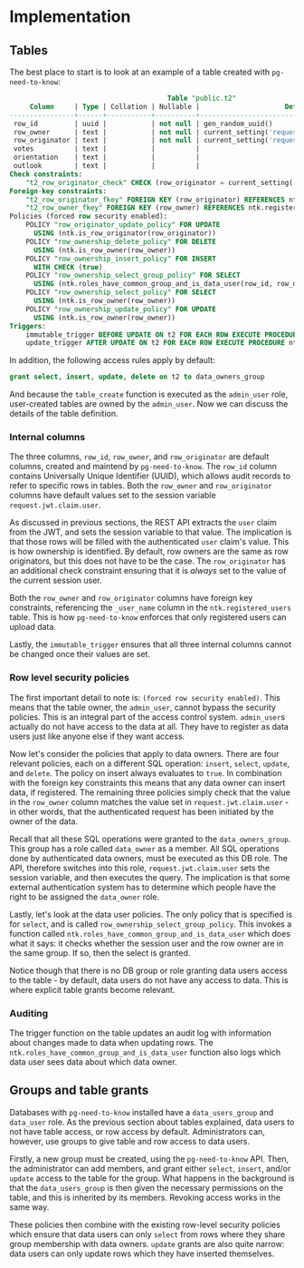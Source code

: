 
# Implementation

## Tables

The best place to start is to look at an example of a table created with `pg-need-to-know`:

```sql
                                       Table "public.t2"
     Column     | Type | Collation | Nullable |                     Default
----------------+------+-----------+----------+-------------------------------------------------
 row_id         | uuid |           | not null | gen_random_uuid()
 row_owner      | text |           | not null | current_setting('request.jwt.claim.user'::text)
 row_originator | text |           | not null | current_setting('request.jwt.claim.user'::text)
 votes          | text |           |          |
 orientation    | text |           |          |
 outlook        | text |           |          |
Check constraints:
    "t2_row_originator_check" CHECK (row_originator = current_setting('request.jwt.claim.user'::text))
Foreign-key constraints:
    "t2_row_originator_fkey" FOREIGN KEY (row_originator) REFERENCES ntk.registered_users(_user_name)
    "t2_row_owner_fkey" FOREIGN KEY (row_owner) REFERENCES ntk.registered_users(_user_name)
Policies (forced row security enabled):
    POLICY "row_originator_update_policy" FOR UPDATE
      USING (ntk.is_row_originator(row_originator))
    POLICY "row_ownership_delete_policy" FOR DELETE
      USING (ntk.is_row_owner(row_owner))
    POLICY "row_ownership_insert_policy" FOR INSERT
      WITH CHECK (true)
    POLICY "row_ownership_select_group_policy" FOR SELECT
      USING (ntk.roles_have_common_group_and_is_data_user(row_id, row_owner))
    POLICY "row_ownership_select_policy" FOR SELECT
      USING (ntk.is_row_owner(row_owner))
    POLICY "row_ownership_update_policy" FOR UPDATE
      USING (ntk.is_row_owner(row_owner))
Triggers:
    immutable_trigger BEFORE UPDATE ON t2 FOR EACH ROW EXECUTE PROCEDURE ntk.ensure_internal_columns_are_immutable()
    update_trigger AFTER UPDATE ON t2 FOR EACH ROW EXECUTE PROCEDURE ntk.log_data_update()
```

In addition, the following access rules apply by default:

```sql
grant select, insert, update, delete on t2 to data_owners_group
```

And because the `table_create` function is executed as the `admin_user` role, user-created tables are owned by the `admin_user`. Now we can discuss the details of the table definition.

### Internal columns

The three columns, `row_id`, `row_owner`, and `row_originator` are default columns, created and maintend by `pg-need-to-know`. The `row_id` column contains Universally Unique Identifier (UUID), which allows audit records to refer to specific rows in tables. Both the `row_owner` and `row_originator` columns have default values set to the session variable `request.jwt.claim.user`.

As discussed in previous sections, the REST API extracts the `user` claim from the JWT, and sets the session variable to that value. The implication is that those rows will be filled with the authenticated `user` claim's value. This is how ownership is identified. By default, row owners are the same as row originators, but this does not have to be the case. The `row_originator` has an additional check constraint ensuring that it is _always_ set to the value of the current session user.

Both the `row_owner` and `row_originator` columns have foreign key constraints, referencing the `_user_name` column in the `ntk.registered_users` table. This is how `pg-need-to-know` enforces that only registered users can upload data.

Lastly, the `immutable_trigger` ensures that all three internal columns cannot be changed once their values are set.

### Row level security policies

The first important detail to note is: `(forced row security enabled)`. This means that the table owner, the `admin_user`, cannot bypass the security policies. This is an integral part of the access control system. `admin_user`s actually do not have access to the data at all. They have to register as data users just like anyone else if they want access.

Now let's consider the policies that apply to data owners. There are four relevant policies, each on a different SQL operation: `insert`, `select`, `update`, and `delete`. The policy on insert always evaluates to `true`. In combination with the foreign key constraints this means that any data owner can insert data, if registered. The remaining three policies simply check that the value in the `row_owner` column matches the value set in `request.jwt.claim.user` - in other words, that the authenticated request has been initiated by the owner of the data.

Recall that all these SQL operations were granted to the `data_owners_group`. This group has a role called `data_owner` as a member. All SQL operations done by authenticated data owners, must be executed as this DB role. The API, therefore switches into this role, `request.jwt.claim.user` sets the session variable, and then executes the query. The implication is that some external authentication system has to determine which people have the right to be assigned the `data_owner` role.

Lastly, let's look at the data user policies. The only policy that is specified is for `select`, and is called `row_ownership_select_group_policy`. This invokes a function called `ntk.roles_have_common_group_and_is_data_user` which does what it says: it checks whether the session user and the row owner are in the same group. If so, then the select is granted.

Notice though that there is no DB group or role granting data users access to the table - by default, data users do not have any access to data. This is where explicit table grants become relevant.

### Auditing

The trigger function on the table updates an audit log with information about changes made to data when updating rows. The `ntk.roles_have_common_group_and_is_data_user` function also logs which data user sees data about which data owner.

## Groups and table grants

Databases with `pg-need-to-know` installed have a `data_users_group` and `data_user` role. As the previous section about tables explained, data users to not have table access, or row access by default. Administrators can, however, use groups to give table and row access to data users.

Firstly, a new group must be created, using the `pg-need-to-know` API. Then, the administrator can add members, and grant either `select`, `insert`, and/or `update` access to the table for the group. What happens in the background is that the `data_users_group` is then given the necessary permissions on the table, and this is inherited by its members. Revoking access works in the same way.

These policies then combine with the existing row-level security policies which ensure that data users can only `select` from rows where they share group membership with data owners. `update` grants are also quite narrow: data users can only update rows which they have inserted themselves.
